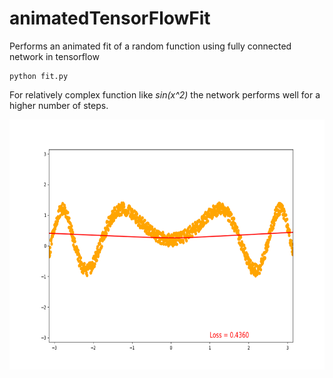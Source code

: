 # animatedTensorFlowFit
Performs an animated fit of a random function using fully connected network in tensorflow

```
python fit.py
```
For relatively complex function like *sin(x^2)* the network performs well for a higher number of steps. 


<img src="https://github.com/ddevetak/animatedTensorFlowFit/blob/master/an.gif" width="600" height="400">
